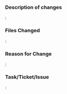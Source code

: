 ### Description of changes ###
:

### Files Changed ###
:

### Reason for Change ###
:

### Task/Ticket/Issue ###
:
